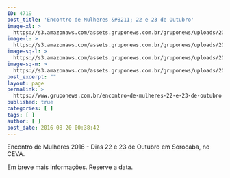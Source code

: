 ```yaml
---
ID: 4719
post_title: 'Encontro de Mulheres &#8211; 22 e 23 de Outubro'
image-xl: >
  https://s3.amazonaws.com/assets.gruponews.com.br/gruponews/uploads/2016/08/Foto-de-Evandro-Batista.jpg
image-l: >
  https://s3.amazonaws.com/assets.gruponews.com.br/gruponews/uploads/2016/08/Foto-de-Evandro-Batista-1000x720.jpg
image-sq-l: >
  https://s3.amazonaws.com/assets.gruponews.com.br/gruponews/uploads/2016/08/Foto-de-Evandro-Batista.jpg
image-sq-m: >
  https://s3.amazonaws.com/assets.gruponews.com.br/gruponews/uploads/2016/08/Foto-de-Evandro-Batista-720x720.jpg
post_excerpt: ""
layout: page
permalink: >
  https://www.gruponews.com.br/encontro-de-mulheres-22-e-23-de-outubro
published: true
categories: [ ]
tags: [ ]
author: [ ]
post_date: 2016-08-20 00:38:42
---
```

Encontro de Mulheres 2016 - Dias 22 e 23 de Outubro em Sorocaba, no CEVA.

Em breve mais informações. Reserve a data.